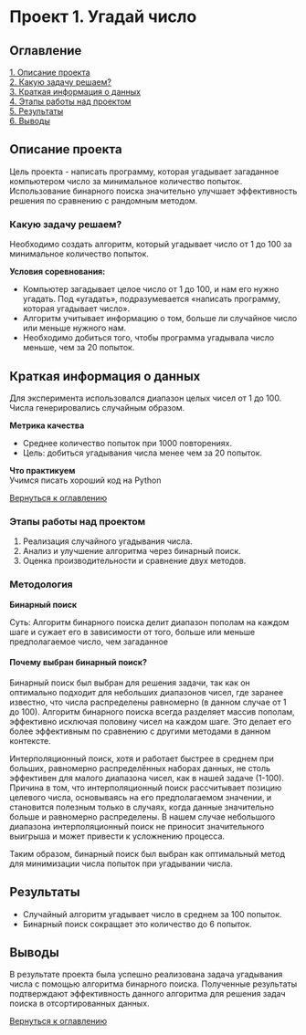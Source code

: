 # Проект 1. Угадай число

## Оглавление  
[1. Описание проекта](#описание-проекта)  
[2. Какую задачу решаем?](#какую-задачу-решаем)  
[3. Краткая информация о данных](#краткая-информация-о-данных)  
[4. Этапы работы над проектом](#этапы-работы-над-проектом)  
[5. Результаты](#результаты)  
[6. Выводы](#выводы)  


## Описание проекта    
Цель проекта - написать программу, которая угадывает загаданное компьютером число за минимальное количество попыток. Использование бинарного поиска значительно улучшает эффективность решения по сравнению с рандомным методом.

### Какую задачу решаем?    
Необходимо создать алгоритм, который угадывает число от 1 до 100 за минимальное количество попыток. 

**Условия соревнования:**  
- Компьютер загадывает целое число от 1 до 100, и нам его нужно угадать. Под «угадать», подразумевается «написать программу, которая угадывает число».
- Алгоритм учитывает информацию о том, больше ли случайное число или меньше нужного нам.
- Необходимо добиться того, чтобы программа угадывала число меньше, чем за 20 попыток.

## Краткая информация о данных
Для эксперимента использовался диапазон целых чисел от 1 до 100. Числа генерировались случайным образом.

**Метрика качества**     
- Среднее количество попыток при 1000 повторениях.
- Цель: добиться угадывания числа менее чем за 20 попыток.

**Что практикуем**     
Учимся писать хороший код на Python

[Вернуться к оглавлению](#оглавление)

### Этапы работы над проектом

1. Реализация случайного угадывания числа.
2. Анализ и улучшение алгоритма через бинарный поиск.
3. Оценка производительности и сравнение двух методов.

### Методология
**Бинарный поиск** 

Суть: Алгоритм бинарного поиска делит диапазон пополам на каждом шаге и сужает его в зависимости от того, больше или меньше предполагаемое число, чем загаданное

#### Почему выбран бинарный поиск?

Бинарный поиск был выбран для решения задачи, так как он оптимально подходит для небольших диапазонов чисел, где заранее известно, что числа распределены равномерно (в данном случае от 1 до 100). Алгоритм бинарного поиска всегда разделяет массив пополам, эффективно исключая половину чисел на каждом шаге. Это делает его более эффективным по сравнению с другими методами в данном контексте.

Интерполяционный поиск, хотя и работает быстрее в среднем при больших, равномерно распределённых наборах данных, не столь эффективен для малого диапазона чисел, как в нашей задаче (1-100). Причина в том, что интерполяционный поиск рассчитывает позицию целевого числа, основываясь на его предполагаемом значении, и становится полезным только в случаях, когда данные значительно больше и равномерно распределены. В нашем случае небольшого диапазона интерполяционный поиск не приносит значительного выигрыша и может привести к усложнению процесса.

Таким образом, бинарный поиск был выбран как оптимальный метод для минимизации числа попыток при угадывании числа.


## Результаты

- Случайный алгоритм угадывает число в среднем за 100 попыток.
- Бинарный поиск сокращает это количество до 6 попыток.

  
## Выводы
В результате проекта была успешно реализована задача угадывания числа с помощью алгоритма бинарного поиска. Полученные результаты подтверждают эффективность данного алгоритма для решения задач поиска в отсортированных данных.

[Вернуться к оглавлению](#оглавление)

